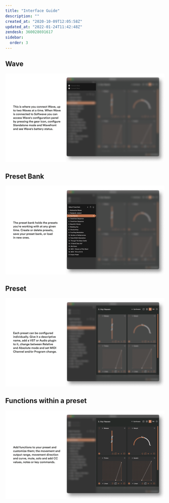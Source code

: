 ```yaml
---
title: "Interface Guide"
description: ""
created_at: "2020-10-09T12:05:58Z"
updated_at: "2022-01-24T11:42:48Z"
zendesk: 360028691617
sidebar:
  order: 3
---
```


## Wave

![](../../../../assets/images/article_360014169437_image_0.png)

## Preset Bank

![](../../../../assets/images/article_360014169437_image_1.png)

## Preset

![](../../../../assets/images/article_360014169437_image_2.png)

## Functions within a preset

![](../../../../assets/images/article_360014169437_image_3.png)
